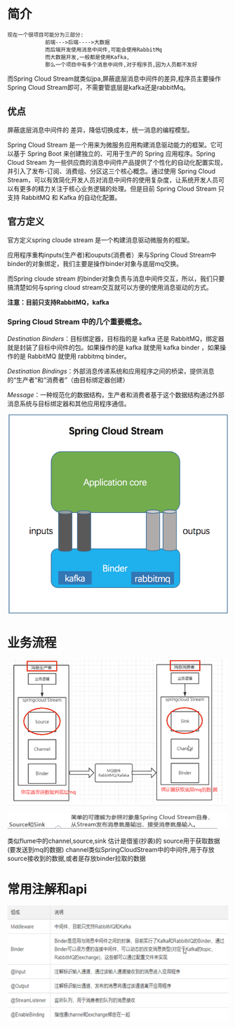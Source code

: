 # 简介

```
现在一个很项目可能分为三部分:
			前端--->后端---->大数据
			而后端开发使用消息中间件,可能会使用RabbitMq
			而大数据开发,一般都是使用Kafka,
			那么一个项目中有多个消息中间件,对于程序员,因为人员都不友好

```

而Spring Cloud Stream就类似jpa,屏蔽底层消息中间件的差异,程序员主要操作Spring Cloud Stream即可，不需要管底层是kafka还是rabbitMq。



## 优点

屏蔽底层消息中间件的 差异，降低切换成本，统一消息的编程模型。

Spring Cloud Stream 是一个用来为微服务应用构建消息驱动能力的框架。它可以基于 Spring Boot 来创建独立的、可用于生产的 Spring 应用程序。Spring Cloud Stream 为一些供应商的消息中间件产品提供了个性化的自动化配置实现，并引入了发布-订阅、消费组、分区这三个核心概念。通过使用 Spring Cloud Stream，可以有效简化开发人员对消息中间件的使用复杂度，让系统开发人员可以有更多的精力关注于核心业务逻辑的处理。但是目前 Spring Cloud Stream 只支持 RabbitMQ 和 Kafka 的自动化配置。



## 官方定义

官方定义spring cloude stream 是一个构建消息驱动微服务的框架。

应用程序重构inputs(生产者)和ouputs(消费者）来与Spring Cloud Stream中binder的对象绑定，我们主要是操作binder对象与底层mq交换。

而Spring cloude stream 的binder对象负责与消息中间件交互，所以，我们只要搞清楚如何与spring cloud stream交互就可以方便的使用消息驱动的方式。



**注意：目前只支持RabbitMQ，kafka**



### Spring Cloud Stream 中的几个重要概念。

*Destination Binders*：目标绑定器，目标指的是 kafka 还是 RabbitMQ，绑定器就是封装了目标中间件的包。如果操作的是 kafka 就使用 kafka binder ，如果操作的是 RabbitMQ 就使用 rabbitmq binder。

*Destination Bindings*：外部消息传递系统和应用程序之间的桥梁，提供消息的“生产者”和“消费者”（由目标绑定器创建）

*Message*：一种规范化的数据结构，生产者和消费者基于这个数据结构通过外部消息系统与目标绑定器和其他应用程序通信。



![img](../../../\sources\springcloud\273364-20190924095629304-2092960942.png)



# 业务流程

![](../\图片\SpringCloudStream的12.png)

![](../\图片\SpringCloudStream的14.png)

类似flume中的channel,source,sink  估计是借鉴(抄袭)的
  	source用于获取数据(要发送到mq的数据)
  	channel类似SpringCloudStream中的中间件,用于存放source接收到的数据,或者是存放binder拉取的数据	





# 常用注解和api

![](../\图片\SpringCloudStream的15.png)